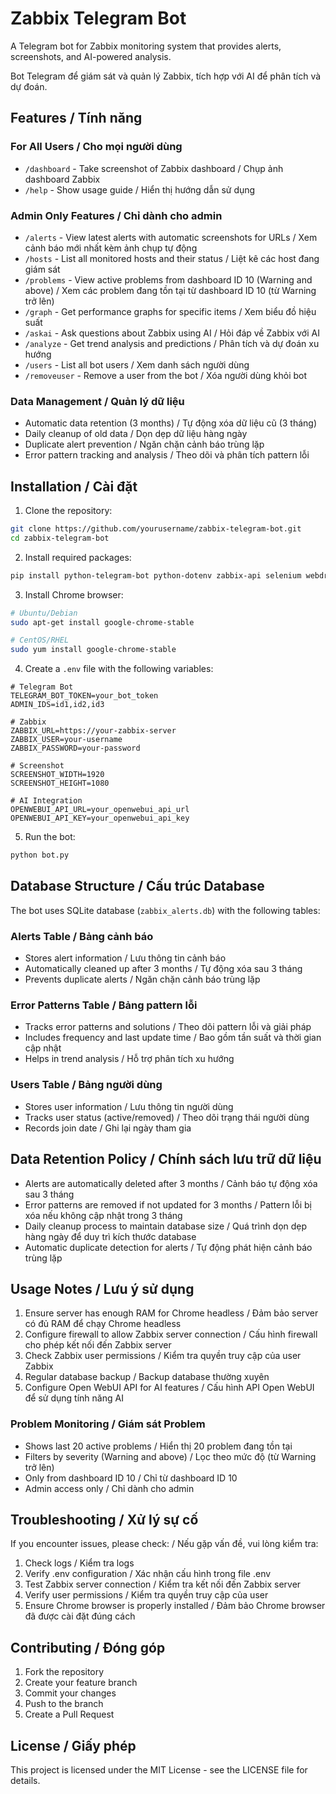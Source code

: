 # Zabbix Telegram Bot

A Telegram bot for Zabbix monitoring system that provides alerts, screenshots, and AI-powered analysis.

Bot Telegram để giám sát và quản lý Zabbix, tích hợp với AI để phân tích và dự đoán.

## Features / Tính năng

### For All Users / Cho mọi người dùng
- `/dashboard` - Take screenshot of Zabbix dashboard / Chụp ảnh dashboard Zabbix
- `/help` - Show usage guide / Hiển thị hướng dẫn sử dụng

### Admin Only Features / Chỉ dành cho admin
- `/alerts` - View latest alerts with automatic screenshots for URLs / Xem cảnh báo mới nhất kèm ảnh chụp tự động
- `/hosts` - List all monitored hosts and their status / Liệt kê các host đang giám sát
- `/problems` - View active problems from dashboard ID 10 (Warning and above) / Xem các problem đang tồn tại từ dashboard ID 10 (từ Warning trở lên)
- `/graph` - Get performance graphs for specific items / Xem biểu đồ hiệu suất
- `/askai` - Ask questions about Zabbix using AI / Hỏi đáp về Zabbix với AI
- `/analyze` - Get trend analysis and predictions / Phân tích và dự đoán xu hướng
- `/users` - List all bot users / Xem danh sách người dùng
- `/removeuser` - Remove a user from the bot / Xóa người dùng khỏi bot

### Data Management / Quản lý dữ liệu
- Automatic data retention (3 months) / Tự động xóa dữ liệu cũ (3 tháng)
- Daily cleanup of old data / Dọn dẹp dữ liệu hàng ngày
- Duplicate alert prevention / Ngăn chặn cảnh báo trùng lặp
- Error pattern tracking and analysis / Theo dõi và phân tích pattern lỗi

## Installation / Cài đặt

1. Clone the repository:
```bash
git clone https://github.com/yourusername/zabbix-telegram-bot.git
cd zabbix-telegram-bot
```

2. Install required packages:
```bash
pip install python-telegram-bot python-dotenv zabbix-api selenium webdriver-manager matplotlib schedule requests
```

3. Install Chrome browser:
```bash
# Ubuntu/Debian
sudo apt-get install google-chrome-stable

# CentOS/RHEL
sudo yum install google-chrome-stable
```

4. Create a `.env` file with the following variables:
```env
# Telegram Bot
TELEGRAM_BOT_TOKEN=your_bot_token
ADMIN_IDS=id1,id2,id3

# Zabbix
ZABBIX_URL=https://your-zabbix-server
ZABBIX_USER=your-username
ZABBIX_PASSWORD=your-password

# Screenshot
SCREENSHOT_WIDTH=1920
SCREENSHOT_HEIGHT=1080

# AI Integration
OPENWEBUI_API_URL=your_openwebui_api_url
OPENWEBUI_API_KEY=your_openwebui_api_key
```

5. Run the bot:
```bash
python bot.py
```

## Database Structure / Cấu trúc Database

The bot uses SQLite database (`zabbix_alerts.db`) with the following tables:

### Alerts Table / Bảng cảnh báo
- Stores alert information / Lưu thông tin cảnh báo
- Automatically cleaned up after 3 months / Tự động xóa sau 3 tháng
- Prevents duplicate alerts / Ngăn chặn cảnh báo trùng lặp

### Error Patterns Table / Bảng pattern lỗi
- Tracks error patterns and solutions / Theo dõi pattern lỗi và giải pháp
- Includes frequency and last update time / Bao gồm tần suất và thời gian cập nhật
- Helps in trend analysis / Hỗ trợ phân tích xu hướng

### Users Table / Bảng người dùng
- Stores user information / Lưu thông tin người dùng
- Tracks user status (active/removed) / Theo dõi trạng thái người dùng
- Records join date / Ghi lại ngày tham gia

## Data Retention Policy / Chính sách lưu trữ dữ liệu

- Alerts are automatically deleted after 3 months / Cảnh báo tự động xóa sau 3 tháng
- Error patterns are removed if not updated for 3 months / Pattern lỗi bị xóa nếu không cập nhật trong 3 tháng
- Daily cleanup process to maintain database size / Quá trình dọn dẹp hàng ngày để duy trì kích thước database
- Automatic duplicate detection for alerts / Tự động phát hiện cảnh báo trùng lặp

## Usage Notes / Lưu ý sử dụng

1. Ensure server has enough RAM for Chrome headless / Đảm bảo server có đủ RAM để chạy Chrome headless
2. Configure firewall to allow Zabbix server connection / Cấu hình firewall cho phép kết nối đến Zabbix server
3. Check Zabbix user permissions / Kiểm tra quyền truy cập của user Zabbix
4. Regular database backup / Backup database thường xuyên
5. Configure Open WebUI API for AI features / Cấu hình API Open WebUI để sử dụng tính năng AI

### Problem Monitoring / Giám sát Problem
- Shows last 20 active problems / Hiển thị 20 problem đang tồn tại
- Filters by severity (Warning and above) / Lọc theo mức độ (từ Warning trở lên)
- Only from dashboard ID 10 / Chỉ từ dashboard ID 10
- Admin access only / Chỉ dành cho admin

## Troubleshooting / Xử lý sự cố

If you encounter issues, please check: / Nếu gặp vấn đề, vui lòng kiểm tra:
1. Check logs / Kiểm tra logs
2. Verify .env configuration / Xác nhận cấu hình trong file .env
3. Test Zabbix server connection / Kiểm tra kết nối đến Zabbix server
4. Verify user permissions / Kiểm tra quyền truy cập của user
5. Ensure Chrome browser is properly installed / Đảm bảo Chrome browser đã được cài đặt đúng cách

## Contributing / Đóng góp

1. Fork the repository
2. Create your feature branch
3. Commit your changes
4. Push to the branch
5. Create a Pull Request

## License / Giấy phép

This project is licensed under the MIT License - see the LICENSE file for details. 